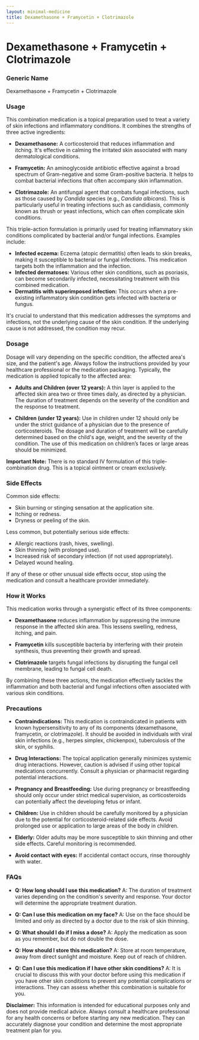 ```yaml
---
layout: minimal-medicine
title: Dexamethasone + Framycetin + Clotrimazole
---
```


# Dexamethasone + Framycetin + Clotrimazole
### Generic Name
Dexamethasone + Framycetin + Clotrimazole

### Usage

This combination medication is a topical preparation used to treat a variety of skin infections and inflammatory conditions. It combines the strengths of three active ingredients:

* **Dexamethasone:** A corticosteroid that reduces inflammation and itching.  It's effective in calming the irritated skin associated with many dermatological conditions.

* **Framycetin:** An aminoglycoside antibiotic effective against a broad spectrum of Gram-negative and some Gram-positive bacteria. It helps to combat bacterial infections that often accompany skin inflammation.

* **Clotrimazole:** An antifungal agent that combats fungal infections, such as those caused by *Candida* species (e.g., *Candida albicans*). This is particularly useful in treating infections such as candidiasis, commonly known as thrush or yeast infections, which can often complicate skin conditions.


This triple-action formulation is primarily used for treating inflammatory skin conditions complicated by bacterial and/or fungal infections.  Examples include:

* **Infected eczema:** Eczema (atopic dermatitis) often leads to skin breaks, making it susceptible to bacterial or fungal infections. This medication targets both the inflammation and the infection.
* **Infected dermatoses:** Various other skin conditions, such as psoriasis, can become secondarily infected, necessitating treatment with this combined medication.
* **Dermatitis with superimposed infection:** This occurs when a pre-existing inflammatory skin condition gets infected with bacteria or fungus.


It's crucial to understand that this medication addresses the symptoms and infections, not the underlying cause of the skin condition.  If the underlying cause is not addressed, the condition may recur.


### Dosage

Dosage will vary depending on the specific condition, the affected area's size, and the patient's age.  Always follow the instructions provided by your healthcare professional or the medication packaging. Typically, the medication is applied topically to the affected area:

* **Adults and Children (over 12 years):** A thin layer is applied to the affected skin area two or three times daily, as directed by a physician.  The duration of treatment depends on the severity of the condition and the response to treatment.

* **Children (under 12 years):** Use in children under 12 should only be under the strict guidance of a physician due to the presence of corticosteroids.  The dosage and duration of treatment will be carefully determined based on the child's age, weight, and the severity of the condition.  The use of this medication on children’s faces or large areas should be minimized.


**Important Note:** There is no standard IV formulation of this triple-combination drug. This is a topical ointment or cream exclusively.


### Side Effects

Common side effects:

* Skin burning or stinging sensation at the application site.
* Itching or redness.
* Dryness or peeling of the skin.


Less common, but potentially serious side effects:

* Allergic reactions (rash, hives, swelling).
* Skin thinning (with prolonged use).
*  Increased risk of secondary infection (if not used appropriately).
*  Delayed wound healing.


If any of these or other unusual side effects occur, stop using the medication and consult a healthcare provider immediately.


### How it Works

This medication works through a synergistic effect of its three components:

* **Dexamethasone** reduces inflammation by suppressing the immune response in the affected skin area. This lessens swelling, redness, itching, and pain.

* **Framycetin** kills susceptible bacteria by interfering with their protein synthesis, thus preventing their growth and spread.

* **Clotrimazole** targets fungal infections by disrupting the fungal cell membrane, leading to fungal cell death.


By combining these three actions, the medication effectively tackles the inflammation and both bacterial and fungal infections often associated with various skin conditions.


### Precautions

* **Contraindications:** This medication is contraindicated in patients with known hypersensitivity to any of its components (dexamethasone, framycetin, or clotrimazole). It should be avoided in individuals with viral skin infections (e.g., herpes simplex, chickenpox), tuberculosis of the skin, or syphilis.

* **Drug Interactions:** The topical application generally minimizes systemic drug interactions. However, caution is advised if using other topical medications concurrently.  Consult a physician or pharmacist regarding potential interactions.

* **Pregnancy and Breastfeeding:** Use during pregnancy or breastfeeding should only occur under strict medical supervision, as corticosteroids can potentially affect the developing fetus or infant.

* **Children:** Use in children should be carefully monitored by a physician due to the potential for corticosteroid-related side effects.  Avoid prolonged use or application to large areas of the body in children.

* **Elderly:** Older adults may be more susceptible to skin thinning and other side effects. Careful monitoring is recommended.

* **Avoid contact with eyes:**  If accidental contact occurs, rinse thoroughly with water.


### FAQs

* **Q: How long should I use this medication?** A: The duration of treatment varies depending on the condition's severity and response.  Your doctor will determine the appropriate treatment duration.

* **Q: Can I use this medication on my face?** A:  Use on the face should be limited and only as directed by a doctor due to the risk of skin thinning.

* **Q: What should I do if I miss a dose?** A: Apply the medication as soon as you remember, but do not double the dose.

* **Q: How should I store this medication?** A: Store at room temperature, away from direct sunlight and moisture. Keep out of reach of children.

* **Q: Can I use this medication if I have other skin conditions?** A:  It is crucial to discuss this with your doctor before using this medication if you have other skin conditions to prevent any potential complications or interactions.  They can assess whether this combination is suitable for you.


**Disclaimer:** This information is intended for educational purposes only and does not provide medical advice. Always consult a healthcare professional for any health concerns or before starting any new medication.  They can accurately diagnose your condition and determine the most appropriate treatment plan for you.
